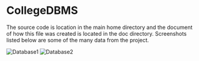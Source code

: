 # CollegeDBMS
The source code is location in the main home directory and the document of how this file was created is located in the doc directory. Screenshots listed below are some of the many data from the project.

![Database1](https://user-images.githubusercontent.com/43653409/127758194-08296b99-0fdc-47c4-984c-663644e154a1.png)
![Database2](https://user-images.githubusercontent.com/43653409/127758206-ff4257e3-c0a5-4c33-92df-e66b6d29dd45.png)
